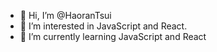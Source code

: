 - 👋 Hi, I’m @HaoranTsui
- 👀 I’m interested in JavaScript and React.
- 🌱 I’m currently learning JavaScript and React

<!---
HaoranTsui/HaoranTsui is a ✨ special ✨ repository because its `README.md` (this file) appears on your GitHub profile.
You can click the Preview link to take a look at your changes.
--->
